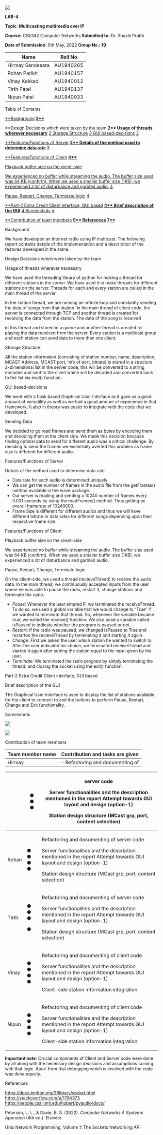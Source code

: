 ﻿![](Aspose.Words.7e13c338-0811-4899-b2c4-364afea019ba.001.png)

**LAB-4**

**Topic: Multicasting multimedia over IP**

**Course:** CSE342 Computer Networks **Submitted to:** Dr. Shashi Prabh

**Date of Submission:** 9th May, 2022 **Group No.: 19**



|**Name**|**Roll No**|
| - | - |
|Hirmay Sandesara|AU1940265|
|Rohan Parikh|AU1940157|
|Vinay Kakkad|AU1940012|
|Tirth Patel|AU1940137|
|Nipun Patel|AU1940033|
Table of Contents

[**Background](#_page1_x72.00_y437.08) **[2**](#_page1_x72.00_y437.08)**

[**Design Decisions which were taken by the team](#_page1_x72.00_y517.26) **[2** ](#_page1_x72.00_y517.26)[Usage of threads wherever necessary](#_page1_x72.00_y569.71)** [2 ](#_page1_x72.00_y569.71)[Storage Structure](#_page2_x72.00_y119.61) [3 ](#_page2_x72.00_y119.61)[GUI based-decisions](#_page2_x72.00_y228.24) [3](#_page2_x72.00_y228.24)

[**Features/Functions of Server](#_page2_x72.00_y429.64) **[3** ](#_page2_x72.00_y429.64)[Details of the method used to determine data rate](#_page2_x72.00_y482.08)** [3](#_page2_x72.00_y482.08)

[**Features/Functions of Client](#_page3_x72.00_y72.00) **[4**](#_page3_x72.00_y72.00)**

[Playback buffer size on the client-side](#_page3_x72.00_y169.34)

[We experienced no buffer while streaming the audio. The buffer size used was 64 KB (confirm). When we used a smaller buffer size (1KB), we experienced a lot of disturbance and garbled audio.](#_page3_x72.00_y169.34) [4](#_page3_x72.00_y169.34)

[Pause, Restart, Change, Terminate logic](#_page3_x72.00_y191.21) [4](#_page3_x72.00_y191.21)

[**Part-2 Extra Credit Client interface, GUI based](#_page3_x72.00_y452.53) **[4** ](#_page3_x72.00_y452.53)[Brief description of the GUI](#_page3_x72.00_y504.98)** [4 ](#_page3_x72.00_y504.98)[Screenshots](#_page4_x72.00_y93.16) [5](#_page4_x72.00_y93.16)

[**Contribution of team members](#_page4_x72.00_y603.76) **[5** ](#_page4_x72.00_y603.76)[References](#_page6_x72.00_y72.00) [7**](#_page6_x72.00_y72.00)**

Background

We have developed an Internet radio using IP multicast. The following report contains details of the implementation and a description of the features developed in the same.

Design Decisions which were taken by the team

Usage of threads wherever necessary

We have used the threading library of python for making a thread for different stations in the server. We have used it to make threads for different stations on the server. Threads for each and every station are called in the main thread of the server.

In the station thread, we are running an infinite loop and constantly sending the data of songs from that station. In the main thread of client code, the server is connected through TCP and another thread is created for receiving the data from the station. The data of the song is received

in this thread and stored in a queue and another thread is created for playing the data received from the server. Every station is a multicast group and each station can send data to more than one client.

Storage Structure

All the station information (consisting of station number, name, description, MCAST Address, MCAST port, info of port, bitrate) is stored in a structure 2-dimensional list in the server code, this will be converted to a string, encoded and sent to the client which will be decoded and converted back to the list via eval() function.

GUI based-decisions

We went with a flask based Graphical User Interface as it gave us a good amount of versatility as well as we had a good amount of experience in that framework. It also in theory was easier to integrate with the code that we developed.

Sending Data

We decided to go read frames and send them as bytes by encoding them and decoding them at the client side. We made this decision because finding optimal data to send for different audio was a critical challenge. By deciding to send the frames we essentially averted this problem as frame size is different for different audio.

Features/Functions of Server

Details of the method used to determine data rate

- Data rate for each audio is determined uniquely.
- We can get the number of frames in the audio file from the getFrames() method available in the wave package.
- Our server is reading and sending a 10240 number of frames every 0.001 seconds by using the readFrames() method. Thus getting an overall framerate of 10240000.
- Frame Size is different for different audios and thus we will have different bitrate or data rates for different songs depending upon their respective frame size.

Features/Functions of Client

Playback buffer size on the client-side

We experienced no buffer while streaming the audio. The buffer size used was 64 KB (confirm). When we used a smaller buffer size (1KB), we experienced a lot of disturbance and garbled audio.

Pause, Restart, Change, Terminate logic

On the client-side, we used a thread (recieveThread) to receive the audio data. In the main thread, we continuously accepted inputs from the user where he was able to pause the radio, restart it, change stations and terminate the radio.

- *Pause*: Whenever the user entered P, we terminated the receiveThread. To do so, we used a global variable that we would change to “True” if we wanted to terminate that thread. So, whenever the variable became true, we exited the receive() function. We also used a variable called isPaused to indicate whether the program is paused or not.
- *Restart*: If the radio was paused, we changed isPaused to True and restarted the recieveThread by terminating it and starting it again.
- *Change*: First we asked the user which station he wanted to switch to. After the user indicated his choice, we terminated receiveThread and started it again after setting the station equal to the input given by the user.
- *Terminate*: We terminated the radio program by simply terminating the thread, and closing the socket using the exit() function.

Part-2 Extra Credit Client interface, GUI based

Brief description of the GUI

The Graphical User Interface is used to display the list of stations available for the client to connect to and the buttons to perform Pause, Restart, Change and Exit functionality.

Screenshots

![](Aspose.Words.7e13c338-0811-4899-b2c4-364afea019ba.002.jpeg)

![](Aspose.Words.7e13c338-0811-4899-b2c4-364afea019ba.003.jpeg)

Contribution of team members



|**Team member name**|**Contribution and tasks are given**|
| - | - |
|Hirmay|- Refactoring and documenting of|


||● ● ●|<p>server code</p><p>Server functionalities and the description mentioned in the report Attempt towards GUI layout and design (option-1)</p><p>Station design structure (MCast grp, port, content selection)</p>|
| :- | - | - |
|Rohan|● ● ● ●|<p>Refactoring and documenting of server code</p><p>Server functionalities and the description mentioned in the report Attempt towards GUI layout and design (option-1)</p><p>Station design structure (MCast grp, port, content selection)</p>|
|Tirth|<p>● ● ●</p><p>●</p>|<p>Refactoring and documenting of server code</p><p>Server functionalities and the description mentioned in the report Attempt towards GUI layout and design (option-1)</p><p>Station design structure (MCast grp, port, content selection)</p>|
|Vinay|● ● ● ●|<p>Refactoring and documenting of client code</p><p>Server functionalities and the description mentioned in the report Attempt towards GUI layout and design (option-1)</p><p>Client-side station information integration</p>|
|Nipun|● ● ● ●|<p>Refactoring and documenting of client code</p><p>Server functionalities and the description mentioned in the report Attempt towards GUI layout and design (option-1)</p><p>Client-side station information integration</p>|
**Important note**: Crucial components of Client and Server code were done by all along with the necessary design decisions and assumptions coming with that logic. Apart from that debugging which is involved with the code was done equally.

References

[https://docs.python.org/3/library/socket.html ](https://docs.python.org/3/library/socket.html)[https://stackoverflow.com/a/1794373 ](https://stackoverflow.com/a/1794373)<https://people.csail.mit.edu/hubert/pyaudio/docs/>

Peterson, L. L., & Davie, B. S. (2022). *Computer Networks A Systems Approach* (4th ed.). Elsevier.

Unix Network Programming, Volume 1: The Sockets Networking API
